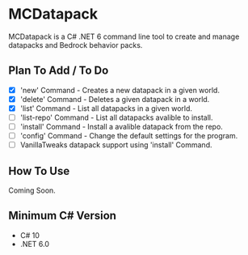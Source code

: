 # MCDatapack

  MCDatapack is a C# .NET 6 command line tool to create and manage datapacks and Bedrock behavior packs.                                                                                         

## Plan To Add / To Do

- [X] 'new' Command - Creates a new datapack in a given world.
- [X] 'delete' Command - Deletes a given datapack in a world.
- [X] 'list' Command - List all datapacks in a given world.
- [ ] 'list-repo' Command - List all datapacks avalible to install.
- [ ] 'install' Command - Install a avalible datapack from the repo.
- [ ] 'config' Command - Change the default settings for the program.
- [ ] VanillaTweaks datapack support using 'install' Command.

## How To Use

Coming Soon.

## Minimum C# Version

* C# 10
* .NET 6.0
